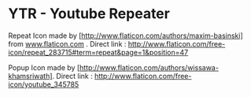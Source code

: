 YTR - Youtube Repeater
======================

Repeat Icon made by [http://www.flaticon.com/authors/maxim-basinski] from www.flaticon.com . Direct link : http://www.flaticon.com/free-icon/repeat_283715#term=repeat&page=1&position=47

Popup Icon made by [http://www.flaticon.com/authors/wissawa-khamsriwath]. Direct link : http://www.flaticon.com/free-icon/youtube_345785


